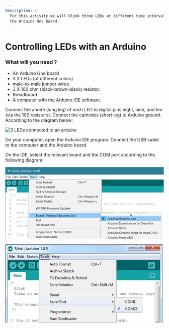 ```yaml
---
description: >-
  For this activity we will blink three LEDs at different time intervals using
  the Arduino Uno board.
---
```


# Controlling LEDs with an Arduino

### What will you need ?

* An Arduino Uno board 
* 3 X LEDs \(of different colors\)
* male-to-male jumper wires.
* 3 X 100 ohm \(black-brown-black\) resistor.
* Breadboard 
* A computer with the Arduino IDE software.

Connect the anode \(long leg\) of each LED to digital pins eight, nine, and ten \(via the 100 resistors\). Connect the cathodes \(short leg\) to Arduino ground. According to the diagram below:



![3 LEDs connected to an arduino](https://lh6.googleusercontent.com/3WI3ICi_DaPX_mcB-Gq9FPHYP2dDgMQuzCmH5Rcj6qKFV2iXTxzN3XvrE6y0sto8JG2-EUEJYtaaOud4nCghXDS_A_0kwhR3VWCDm9x4tY-vTPC5A9mTEmL4FF1EqPh4dK20peuW)

On your computer, open the Arduino IDE program. Connect the USB cable to the computer and the Arduino board. 

On the IDE, select the relevant board and the COM port according to the following diagram: 

![Selecting the board type \(arduino.cc\)](../.gitbook/assets/uno_boardtype.jpg)

![Selecting the COM port](../.gitbook/assets/52309f4f757b7fbd2d8b4567.png)



